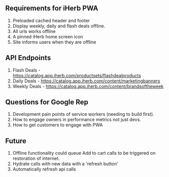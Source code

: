 ## Requirements for iHerb PWA

1. Preloaded cached header and footer
2. Display weekly, daily and flash deals offline.
3. All urls works offline
4. A pinned iHerb home screen icon
5. Site informs users when they are offline

## API Endpoints

1. Flash Deals - https://catalog.app.iherb.com/productsets/flashdealproducts
2. Daily Deals - https://catalog.app.iherb.com/content/marketingbanners
3. Weekly Deals - https://catalog.app.iherb.com/content/brandsoftheweek

## Questions for Google Rep

1. Development pain points of service workers (needing to build first).
2. How to engage owners in performance metrics not just devs.
3. How to get customers to engage with PWA

## Future

1. Offline functionality could queue Add to cart calls to be triggered on restoration of internet.
2. Hydrate calls with new data with a 'refresh button'
3. Automatically refresh api calls
